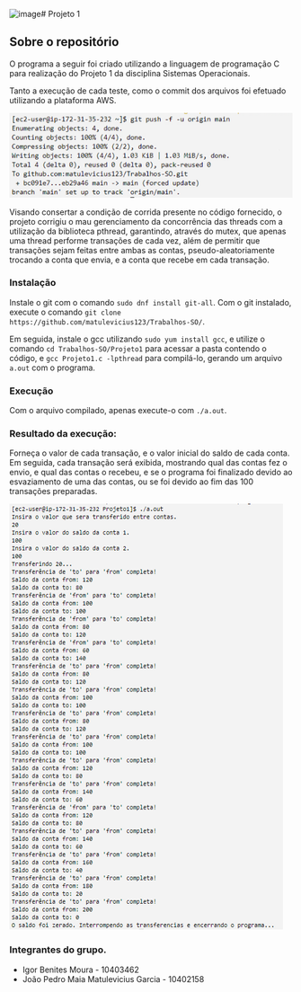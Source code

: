 ![image](https://github.com/matulevicius123/Trabalhos-SO/assets/142500460/a1b15b61-9835-4c94-92aa-40ce2b1451b5)# Projeto 1

## Sobre o repositório
O programa a seguir foi criado utilizando a linguagem de programação C para realização do Projeto 1 da disciplina Sistemas Operacionais. 

Tanto a execução de cada teste, como o commit dos arquivos foi efetuado utilizando a plataforma AWS. 

![alt](/Projeto1/assets/add.png)


Visando consertar a condição de corrida presente no código fornecido, o projeto corrigiu o mau gerenciamento da concorrência das threads com a utilização da biblioteca pthread, garantindo, através do mutex, 
que apenas uma thread performe transações de cada vez, além de permitir que transações sejam feitas entre ambas as contas, pseudo-aleatoriamente trocando a conta que envia, e a conta que recebe em cada transação.

### Instalação
Instale o git com o comando `sudo dnf install git-all`. Com o git instalado, execute o comando `git clone https://github.com/matulevicius123/Trabalhos-SO/`.


Em seguida, instale o gcc utilizando `sudo yum install gcc`, e utilize o comando `cd Trabalhos-SO/Projeto1` para acessar a pasta contendo o código, e `gcc Projeto1.c -lpthread` para compilá-lo, gerando 
um arquivo `a.out` com o programa.


### Execução
Com o arquivo compilado, apenas execute-o com `./a.out`.

### Resultado da execução:

Forneça o valor de cada transação, e o valor inicial do saldo de cada conta. Em seguida, cada transação será exibida, mostrando qual das contas fez o envio, e qual das contas o recebeu, e se o programa
foi finalizado devido ao esvaziamento de uma das contas, ou se foi devido ao fim das 100 transações preparadas.

![alt](/Projeto1/assets/exec.png)

### Integrantes do grupo.

- Igor Benites Moura - 10403462
- João Pedro Maia Matulevicius Garcia - 10402158
